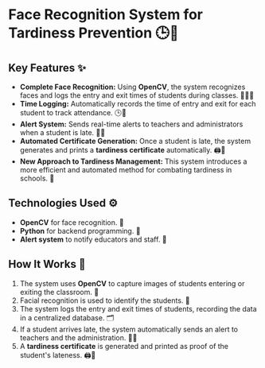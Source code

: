 # **Face Recognition System for Tardiness Prevention** 🕒🤖

## **Key Features** ✨
- **Complete Face Recognition:** Using **OpenCV**, the system recognizes faces and logs the entry and exit times of students during classes. 🧑‍🎓📸
- **Time Logging:** Automatically records the time of entry and exit for each student to track attendance. 🕒📝
- **Alert System:** Sends real-time alerts to teachers and administrators when a student is late. 🚨📲
- **Automated Certificate Generation:** Once a student is late, the system generates and prints a **tardiness certificate** automatically. 🖨️📃
- **New Approach to Tardiness Management:** This system introduces a more efficient and automated method for combating tardiness in schools. 🚀

## **Technologies Used** ⚙️
- **OpenCV** for face recognition. 🧠
- **Python** for backend programming. 🐍
- **Alert system** to notify educators and staff. 📢

## **How It Works** 🔧
1. The system uses **OpenCV** to capture images of students entering or exiting the classroom. 📸
2. Facial recognition is used to identify the students. 👀
3. The system logs the entry and exit times of students, recording the data in a centralized database. 🗂️
4. If a student arrives late, the system automatically sends an alert to teachers and the administration. 📲💬
5. A **tardiness certificate** is generated and printed as proof of the student's lateness. 🖨️🏫
